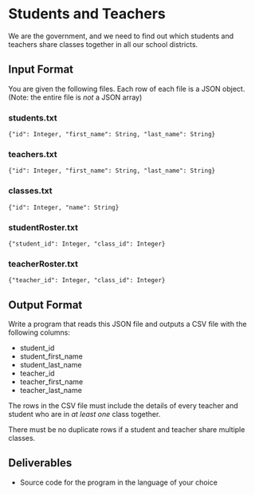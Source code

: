 # Students and Teachers

We are the government, and we need to find out which students and teachers share classes together in all our school districts.

## Input Format

You are given the following files. Each row of each file is a JSON object. (Note: the entire file is *not* a JSON array)

### students.txt

```
{"id": Integer, "first_name": String, "last_name": String}
```

### teachers.txt

```
{"id": Integer, "first_name": String, "last_name": String}
```

### classes.txt

```
{"id": Integer, "name": String}
```

### studentRoster.txt

```
{"student_id": Integer, "class_id": Integer}
```

### teacherRoster.txt

```
{"teacher_id": Integer, "class_id": Integer}
```

## Output Format

Write a program that reads this JSON file and outputs a CSV file with the following columns:

- student\_id
- student\_first\_name
- student\_last\_name
- teacher\_id
- teacher\_first\_name
- teacher\_last\_name

The rows in the CSV file must include the details of every teacher and student who are in *at least one* class together.

There must be no duplicate rows if a student and teacher share multiple classes.

## Deliverables

- Source code for the program in the language of your choice
